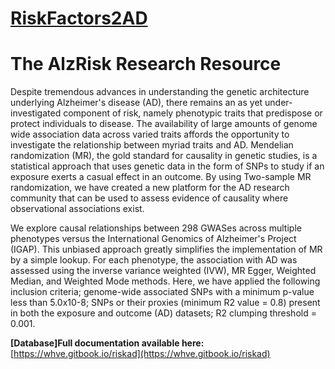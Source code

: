# [RiskFactors2AD](https://whve.gitbook.io/riskad)

# The AlzRisk Research Resource

Despite tremendous advances in understanding the genetic architecture underlying Alzheimer's disease (AD), there remains an as yet under-investigated component of risk, namely phenotypic traits that predispose or protect individuals to disease. The availability of large amounts of genome wide association data across varied traits affords the opportunity to investigate the relationship between myriad traits and AD. Mendelian randomization (MR), the gold standard for causality in genetic studies, is a statistical approach that uses genetic data in the form of SNPs to study if an exposure exerts a casual effect in an outcome. By using Two-sample MR randomization, we have created a new platform for the AD research community that can be used to assess evidence of causality where observational associations exist.

We explore causal relationships between 298 GWASes across multiple phenotypes versus the International Genomics of Alzheimer's Project (IGAP). This unbiased approach greatly simplifies the implementation of MR by a simple lookup. For each phenotype, the association with AD was assessed using the inverse variance weighted (IVW), MR Egger, Weighted Median, and Weighted Mode methods. Here, we have applied the following inclusion criteria; genome-wide associated SNPs with a minimum p-value less than 5.0x10-8; SNPs or their proxies (minimum R2 value = 0.8) present in both the exposure and outcome (AD) datasets; R2 clumping threshold = 0.001.


**[Database]Full documentation available here:** [https://whve.gitbook.io/riskad](https://whve.gitbook.io/riskad)




